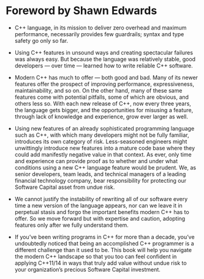 # Foreword by Shawn Edwards

- C++ language, in its mission to deliver zero overhead and maximum performance, necessarily provides few guardrails; syntax and type safety go only so far.
- Using C++ features in unsound ways and creating spectacular failures was always easy. But because the language was relatively stable, good developers — over time — learned how to write reliable C++ software.

- Modern C++ has much to offer — both good and bad. Many of its newer features offer the prospect of improving performance, expressiveness, maintainability, and so on. On the other hand, many of these same features come with potential pitfalls, some of which are obvious, and others less so. With each new release of C++, now every three years, the language gets bigger, and the opportunities for misusing a feature, through lack of knowledge and experience, grow ever larger as well.

- Using new features of an already sophisticated programming language such as C++, with which many developers might not be fully familiar, introduces its own category of risk. Less-seasoned engineers might unwittingly introduce new features into a mature code base where they could add manifestly negative value in that context. As ever, only time and experience can provide proof as to whether and under what conditions using a new C++ language feature would be prudent. We, as senior developers, team leads, and technical managers of a leading financial technology company, bear responsibility for protecting our Software Capital asset from undue risk.

- We cannot justify the instability of rewriting all of our software every time a new version of the language appears, nor can we leave it in perpetual stasis and forgo the important benefits modern C++ has to offer. So we move forward but with expertise and caution, adopting features only after we fully understand them.

- If you’ve been writing programs in C++ for more than a decade, you’ve undoubtedly noticed that being an accomplished C++ programmer is a different challenge than it used to be. This book will help you navigate the modern C++ landscape so that you too can feel confident in applying C++11/14 in ways that truly add value without undue risk to your organization’s precious Software Capital investment.
